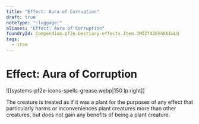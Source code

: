```yaml
---
title: "Effect: Aura of Corruption"
draft: true
noteType: ":luggage:"
aliases: "Effect: Aura of Corruption"
foundryId: Compendium.pf2e.bestiary-effects.Item.3MIZf42EhhKbIwLQ
tags:
  - Item
---
```


# Effect: Aura of Corruption
![[systems-pf2e-icons-spells-grease.webp|150 lp right]]

The creature is treated as if it was a plant for the purposes of any effect that particularly harms or inconveniences plant creatures more than other creatures, but does not gain any benefits of being a plant creature.

